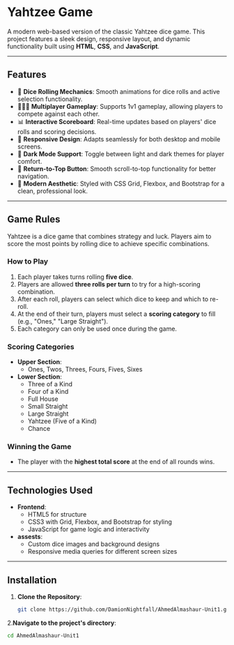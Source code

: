 # Yahtzee Game

A modern web-based version of the classic Yahtzee dice game. This project features a sleek design, responsive layout, and dynamic functionality built using **HTML**, **CSS**, and **JavaScript**.

---

## Features

- 🎲 **Dice Rolling Mechanics**: Smooth animations for dice rolls and active selection functionality.
- 🧑‍🤝‍🧑 **Multiplayer Gameplay**: Supports 1v1 gameplay, allowing players to compete against each other.
- 📊 **Interactive Scoreboard**: Real-time updates based on players' dice rolls and scoring decisions.
- 🌟 **Responsive Design**: Adapts seamlessly for both desktop and mobile screens.
- 🌙 **Dark Mode Support**: Toggle between light and dark themes for player comfort.
- 🔼 **Return-to-Top Button**: Smooth scroll-to-top functionality for better navigation.
- 🎨 **Modern Aesthetic**: Styled with CSS Grid, Flexbox, and Bootstrap for a clean, professional look.

---

## Game Rules

Yahtzee is a dice game that combines strategy and luck. Players aim to score the most points by rolling dice to achieve specific combinations.

### How to Play
1. Each player takes turns rolling **five dice**.
2. Players are allowed **three rolls per turn** to try for a high-scoring combination.
3. After each roll, players can select which dice to keep and which to re-roll.
4. At the end of their turn, players must select a **scoring category** to fill (e.g., "Ones," "Large Straight").
5. Each category can only be used once during the game.

### Scoring Categories
- **Upper Section**:
  - Ones, Twos, Threes, Fours, Fives, Sixes
- **Lower Section**:
  - Three of a Kind
  - Four of a Kind
  - Full House
  - Small Straight
  - Large Straight
  - Yahtzee (Five of a Kind)
  - Chance

### Winning the Game
- The player with the **highest total score** at the end of all rounds wins.

---

## Technologies Used

- **Frontend**:
  - HTML5 for structure
  - CSS3 with Grid, Flexbox, and Bootstrap for styling
  - JavaScript for game logic and interactivity
- **assests**:
  - Custom dice images and background designs
  - Responsive media queries for different screen sizes

---

## Installation

1. **Clone the Repository**:
   ```bash
   git clone https://github.com/DamionNightfall/AhmedAlmashaur-Unit1.git

2.**Navigate to the project's directory**:
   ```bash
  cd AhmedAlmashaur-Unit1


